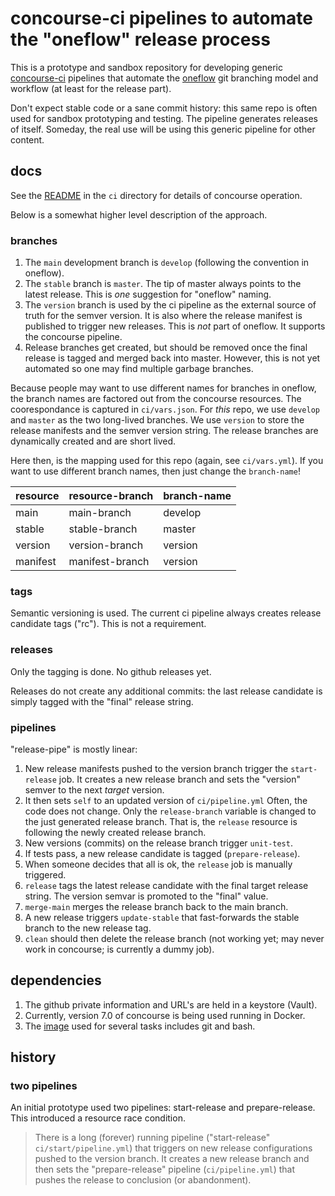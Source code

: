 # concourse-ci pipelines to automate the "oneflow" release process

This is a prototype and sandbox repository for developing generic
[concourse-ci](https://concourse-ci.org/) pipelines that automate
the [oneflow](https://www.endoflineblog.com/oneflow-a-git-branching-model-and-workflow)
git branching model and workflow (at least for the release part).

Don't expect stable code or a sane commit history: this same repo is often
used for sandbox prototyping and testing.  The pipeline generates releases
of itself.  Someday, the real use will be using this generic pipeline for
other content.

## docs

See the [README](./ci/README.md) in the `ci` directory for details of
concourse operation.

Below is a somewhat higher level description of the approach.

### branches

1.  The `main` development branch is `develop` (following the convention in oneflow).
2.  The `stable` branch is `master`.  The tip of master always points to the
latest release. This is *one* suggestion for "oneflow" naming.
3.  The `version` branch is used by the ci pipeline as the external source
of truth for the semver version.  It is also where the
release manifest is published to trigger new releases.  This is *not* part
of oneflow. It supports the concourse pipeline.
4.  Release branches get created, but should be removed once the final release
is tagged and merged back into master.  However, this is not yet automated so
one may find multiple garbage branches.

Because people may want to use different names for branches in oneflow, the branch
names are factored out from the concourse resources. The coorespondance is
captured in `ci/vars.json`.  For *this* repo, we use `develop` and `master` as
the two long-lived branches.  We use `version` to store the release manifests
and the semver version string. The release branches are dynamically created and
are short lived.

Here then, is the mapping used for this repo (again, see `ci/vars.yml`).  If you
want to use different branch names, then just change the `branch-name`!

|resource |resource-branch |branch-name |
--- | --- | ---
|main|main-branch|develop|
|stable|stable-branch|master|
|version|version-branch|version|
|manifest|manifest-branch|version|

### tags

Semantic versioning is used. The current ci pipeline always creates release
candidate tags ("rc").  This is not a requirement.

### releases

Only the tagging is done.  No github releases yet.

Releases do not create any additional commits: the last release candidate is simply
tagged with the "final" release string.

### pipelines

"release-pipe" is mostly linear:

1.  New release manifests pushed to the version branch trigger the `start-release` job.
It creates a new release branch and sets the "version" semver to the next *target* version.
2.  It then sets `self` to an updated version of `ci/pipeline.yml`  Often, the code does not change.
Only the `release-branch` variable is changed to the just generated release branch.  That is,
the `release` resource is following the newly created release branch.
3.  New versions (commits) on the release branch trigger `unit-test`.
4.  If tests pass, a new release candidate is tagged (`prepare-release`).
5.  When someone decides that all is ok, the `release` job is manually triggered.
6.  `release` tags the latest release candidate with the final target release string.
The version semvar is promoted to the "final" value.
7.  `merge-main` merges the release branch back to the main branch.
7.  A new release triggers `update-stable` that fast-forwards the stable branch
to the new release tag.
8.  `clean` should then delete the release branch (not working yet; may never work
in concourse; is currently a dummy job).

## dependencies

1.  The github private information and URL's are held in a keystore (Vault).
2.  Currently, version 7.0 of concourse is being used running in Docker.
3.  The [image](https://github.com/ranger6/alpine-extras) used for
several tasks includes git and bash.

## history

### two pipelines

An initial prototype used two pipelines: start-release and prepare-release.  This
introduced a resource race condition.

> There is a long (forever) running pipeline ("start-release" `ci/start/pipeline.yml`) that triggers on new release configurations pushed to the version branch.  It creates a new release branch and then sets the "prepare-release" pipeline (`ci/pipeline.yml`) that pushes the release to conclusion (or abandonment).
